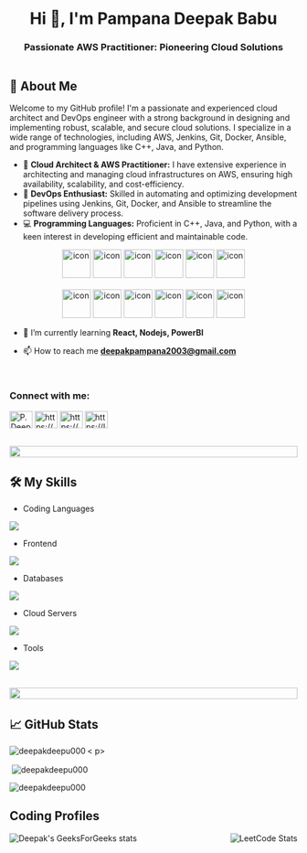

<h1 align="center">Hi 👋, I'm Pampana Deepak Babu</h1>
<h3 align="center">Passionate AWS Practitioner: Pioneering Cloud Solutions</h3>

<p align="left"> 
  <a href="https://twitter.com/" target="blank">
    <img src="https://img.shields.io/twitter/follow/?logo=twitter&style=for-the-badge" alt="" />
  </a> 
</p>

## 🚀 About Me

Welcome to my GitHub profile! I'm a passionate and experienced cloud architect and DevOps engineer with a strong background in designing and implementing robust, scalable, and secure cloud solutions. I specialize in a wide range of technologies, including AWS, Jenkins, Git, Docker, Ansible, and programming languages like C++, Java, and Python.

- 🌟 **Cloud Architect & AWS Practitioner:** I have extensive experience in architecting and managing cloud infrastructures on AWS, ensuring high availability, scalability, and cost-efficiency.
- 🔧 **DevOps Enthusiast:** Skilled in automating and optimizing development pipelines using Jenkins, Git, Docker, and Ansible to streamline the software delivery process.
- 💻 **Programming Languages:** Proficient in C++, Java, and Python, with a keen interest in developing efficient and maintainable code.

<div align="center">
  <img src="https://techstack-generator.vercel.app/java-icon.svg" alt="icon" width="50" height="50" />
  <img src="https://techstack-generator.vercel.app/python-icon.svg" alt="icon" width="50" height="50" />
  <img src="https://techstack-generator.vercel.app/ts-icon.svg" alt="icon" width="50" height="50" />
  <img src="https://techstack-generator.vercel.app/js-icon.svg" alt="icon"width="50" height="50" />
  <img src="https://techstack-generator.vercel.app/react-icon.svg" alt="icon" width="50" height="50" />
 <img src="https://techstack-generator.vercel.app/mysql-icon.svg" alt="icon" width="50" height="50" />
</div>

<br>

<div align="center">
  <img src="https://techstack-generator.vercel.app/docker-icon.svg" alt="icon" width="50" height="50" />
  <img src="https://techstack-generator.vercel.app/aws-icon.svg" alt="icon" width="50" height="50" />
  <img src="https://techstack-generator.vercel.app/github-icon.svg" alt="icon" width="50" height="50" />
  <img src="https://techstack-generator.vercel.app/prettier-icon.svg" alt="icon" width="50" height="50" />
  <img src="https://techstack-generator.vercel.app/restapi-icon.svg" alt="icon" width="50" height="50" />
  <img src="https://techstack-generator.vercel.app/graphql-icon.svg" alt="icon" width="50" height="50" />
</div>


- 🌱 I’m currently learning **React, Nodejs, PowerBI**

- 📫 How to reach me **deepakpampana2003@gmail.com**


<br>
<h3 align="left">Connect with me:</h3>
<p align="left">
<a href="https://www.linkedin.com/in/deepak-babu-pampana/" target="blank"><img align="center" src="https://raw.githubusercontent.com/rahuldkjain/github-profile-readme-generator/master/src/images/icons/Social/linked-in-alt.svg" alt="P.Deepak.Babu" height="30" width="40" /></a>
  <a href="https://www.geeksforgeeks.org/user/pampana__deepak/" target="blank"><img align="center" src="https://raw.githubusercontent.com/rahuldkjain/github-profile-readme-generator/master/src/images/icons/Social/geeks-for-geeks.svg" alt="https://www.geeksforgeeks.org/user/pampana_deepak/" height="30" width="40" /></a>
  <a href="https://www.hackerrank.com/profile/21MH1A4242" target="blank"><img align="center" src="https://raw.githubusercontent.com/rahuldkjain/github-profile-readme-generator/master/src/images/icons/Social/hackerrank.svg" alt="https://www.hackerrank.com/profile/deepakdeepu000" height="30" width="40" /></a>
  <a href="https://leetcode.com/u/deepakdeepu000/" target="blank"><img align="center" src="https://raw.githubusercontent.com/rahuldkjain/github-profile-readme-generator/master/src/images/icons/Social/leet-code.svg" alt="https://leetcode.com/deepakdeepu000/" height="30" width="40" /></a>
</p>
<br>

<img src="https://i.imgur.com/dBaSKWF.gif" height="20" width="100%">


## 🛠️ My Skills

- Coding Languages
<p align="left">
  <a href="https://skillicons.dev">
    <img src="https://skillicons.dev/icons?i=java,py,cpp" />
  </a>
</p>

- Frontend
<p align="left">
  <a href="https://skillicons.dev">
    <img src="https://skillicons.dev/icons?i=ts,js,html,css" />
  </a>
</p>

- Databases
<p align="left">
  <a href="https://skillicons.dev">
    <img src="https://skillicons.dev/icons?i=mongodb,mysql" />
  </a>
</p>

- Cloud Servers
<p align="left">
  <a href="https://skillicons.dev">
    <img src="https://skillicons.dev/icons?i=azure,aws,firebase" />
  </a>
</p>

- Tools
<p align="left">
  <a href="https://skillicons.dev">
    <img src="https://skillicons.dev/icons?i=git,github,docker,vscode,postman,linux" />
  </a>
</p>

<br/>

<img src="https://i.imgur.com/dBaSKWF.gif" height="20" width="100%">

## 📈 GitHub Stats

<  p><img align="left" src="https://github-readme-stats.vercel.app/api/top-langs?username=deepakdeepu000&show_icons=true&locale=en&layout=compact" alt="deepakdeepu000" /></p>

  <p>&nbsp;<img align="center" src="https://github-readme-stats.vercel.app/api?username=deepakdeepu000&show_icons=true&locale=en" alt="deepakdeepu000" /></p>

  <p><img align="center" src="https://github-readme-streak-stats.herokuapp.com/?user=deepakdeepu000&" alt="deepakdeepu000" /></p>

## Coding Profiles

<div style="display: flex; justify-content: space-between;">
  
  <img src="https://geeks-for-geeks-stats-api.vercel.app/?userName=pampana__deepak" alt="Deepak's GeeksForGeeks stats" />
  
  <img src="https://leetcode.card.workers.dev/deepakdeepu000?theme=auto&font=baloo&extension=null" alt="LeetCode Stats" />
</div>
